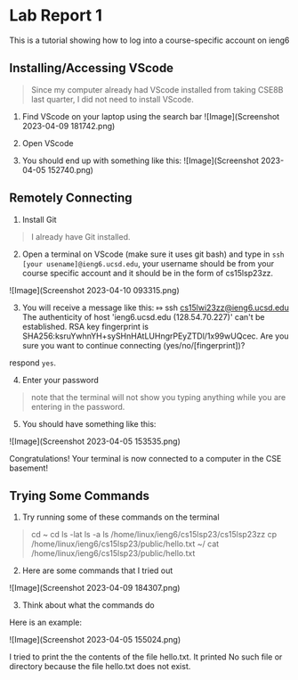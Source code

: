 Lab Report 1
============
This is a tutorial showing how to log into a course-specific account on ieng6


**Installing/Accessing VScode**
---

> Since my computer already had VScode installed from taking CSE8B last quarter, I did not need to install VScode.

1) Find VScode on your laptop using the search bar
![Image](Screenshot 2023-04-09 181742.png)

2) Open VScode

3) You should end up with something like this:
![Image](Screenshot 2023-04-05 152740.png)




**Remotely Connecting**
---
1) Install Git

> I already have Git installed. 

2) Open a terminal on VScode (make sure it uses git bash) and type in `ssh [your usename]@ieng6.ucsd.edu`, your username should be from your course specific account and it should be in the form of cs15lsp23zz.

![Image](Screenshot 2023-04-10 093315.png)

3) You will receive a message like this: 
⤇ ssh cs15lwi23zz@ieng6.ucsd.edu
The authenticity of host 'ieng6.ucsd.edu (128.54.70.227)' can't be established.
RSA key fingerprint is SHA256:ksruYwhnYH+sySHnHAtLUHngrPEyZTDl/1x99wUQcec.
Are you sure you want to continue connecting (yes/no/[fingerprint])? 

respond `yes`.

4) Enter your password 
> note that the terminal will not show you typing anything while you are entering in the password.

5) You should have something like this:

![Image](Screenshot 2023-04-05 153535.png)


Congratulations! Your terminal is now connected to a computer in the CSE basement!


**Trying Some Commands**
---
1) Try running some of these commands on the terminal
> cd ~
cd
ls -lat
ls -a
ls /home/linux/ieng6/cs15lsp23/cs15lsp23zz
cp /home/linux/ieng6/cs15lsp23/public/hello.txt ~/
cat /home/linux/ieng6/cs15lsp23/public/hello.txt

2) Here are some commands that I tried out

![Image](Screenshot 2023-04-09 184307.png)

3) Think about what the commands do

Here is an example: 

![Image](Screenshot 2023-04-05 155024.png)

I tried to print the the contents of the file hello.txt. It printed No such file or directory because the file hello.txt does not exist.

